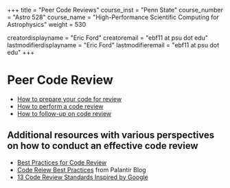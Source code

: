 +++
title = "Peer Code Reviews"
course_inst = "Penn State"
course_number = "Astro 528"
course_name = "High-Performance Scientific Computing for Astrophysics"
weight = 530

creatordisplayname = "Eric Ford"
creatoremail = "ebf11 at psu dot edu"
lastmodifierdisplayname = "Eric Ford"
lastmodifieremail = "ebf11 at psu dot edu"
+++

# Peer Code Review

- [How to prepare your code for review](/project/code_review/prep)
- [How to perform a code review](/project/code_review/prephow_to)
- [How to follow-up on code review](/project/code_review/prepfollow_up)

## Additional resources with various perspectives on how to conduct an effective code review

- [Best Practices for Code Review](https://smartbear.com/learn/code-review/best-practices-for-peer-code-review/)
- [Code Reiew Best Practices](https://medium.com/palantir/code-review-best-practices-19e02780015f) from Palantir Blog
- [13 Code Review Standards Inspired by Google](https://betterprogramming.pub/13-code-review-standards-inspired-by-google-6b8f99f7fd67)
<!-- - [11 Proven Practices for Peer Review](https://www.scribd.com/document/248254604/11-Proven-Practices-for-Peer-Review) from IBM -->

<!-- - [Things Everyone Should Do: Code Review](http://goodmath.scientopia.org/2011/07/06/things-everyone-should-do-code-review/) -->
